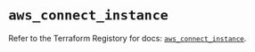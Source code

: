 # `aws_connect_instance`

Refer to the Terraform Registory for docs: [`aws_connect_instance`](https://registry.terraform.io/providers/hashicorp/aws/5.16.1/docs/resources/connect_instance).
